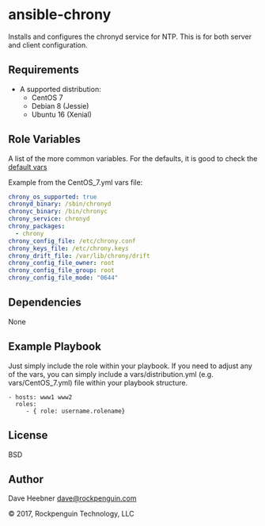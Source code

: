 ansible-chrony
=========

Installs and configures the chronyd service for NTP.  This is for both server and client configuration.

Requirements
------------

* A supported distribution:
  * CentOS 7
  * Debian 8 (Jessie)
  * Ubuntu 16 (Xenial)

Role Variables
--------------

A list of the more common variables. For the defaults, it is good to check the [default vars](defaults/main.yml)

Example from the CentOS_7.yml vars file:

```yaml
chrony_os_supported: true
chronyd_binary: /sbin/chronyd
chronyc_binary: /bin/chronyc
chrony_service: chronyd
chrony_packages:
  - chrony
chrony_config_file: /etc/chrony.conf
chrony_keys_file: /etc/chrony.keys
chrony_drift_file: /var/lib/chrony/drift
chrony_config_file_owner: root
chrony_config_file_group: root
chrony_config_file_mode: "0644"
```

Dependencies
------------

None

Example Playbook
----------------

Just simply include the role within your playbook. If you need to adjust any of the vars, you can simply include a vars/distribution.yml (e.g. vars/CentOS_7.yml) file within your playbook structure.

    - hosts: www1 www2
      roles:
         - { role: username.rolename}

License
-------

BSD

## Author

Dave Heebner <dave@rockpenguin.com>

&copy; 2017, Rockpenguin Technology, LLC
